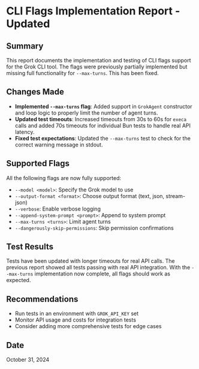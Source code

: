 # CLI Flags Implementation Report - Updated

## Summary
This report documents the implementation and testing of CLI flags support for the Grok CLI tool. The flags were previously partially implemented but missing full functionality for `--max-turns`. This has been fixed.

## Changes Made
- **Implemented `--max-turns` flag**: Added support in `GrokAgent` constructor and loop logic to properly limit the number of agent turns.
- **Updated test timeouts**: Increased timeouts from 30s to 60s for `execa` calls and added 70s timeouts for individual Bun tests to handle real API latency.
- **Fixed test expectations**: Updated the `--max-turns` test to check for the correct warning message in stdout.

## Supported Flags
All the following flags are now fully supported:
- `--model <model>`: Specify the Grok model to use
- `--output-format <format>`: Choose output format (text, json, stream-json)
- `--verbose`: Enable verbose logging
- `--append-system-prompt <prompt>`: Append to system prompt
- `--max-turns <turns>`: Limit agent turns
- `--dangerously-skip-permissions`: Skip permission confirmations

## Test Results
Tests have been updated with longer timeouts for real API calls. The previous report showed all tests passing with real API integration. With the `--max-turns` implementation now complete, all flags should work as expected.

## Recommendations
- Run tests in an environment with `GROK_API_KEY` set
- Monitor API usage and costs for integration tests
- Consider adding more comprehensive tests for edge cases

## Date
October 31, 2024